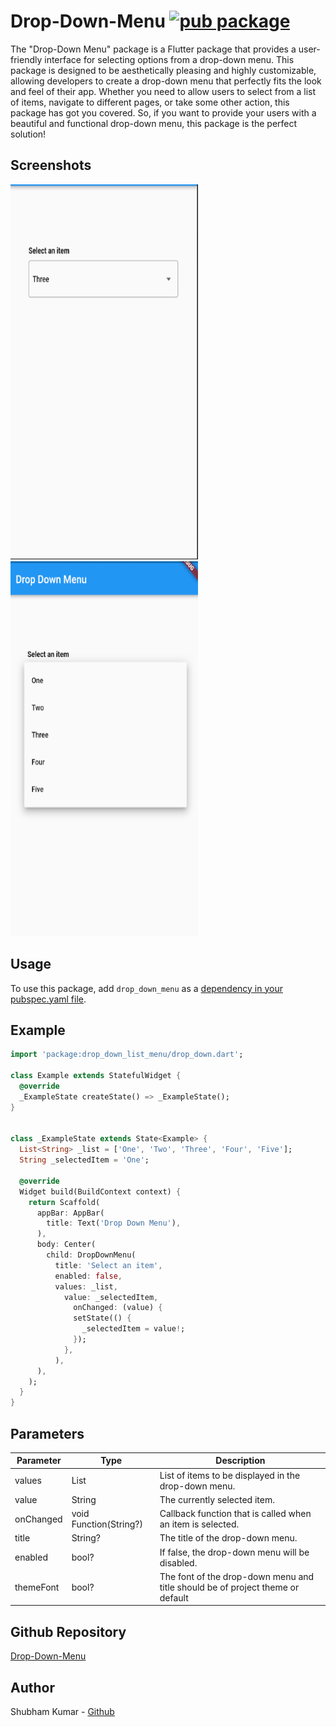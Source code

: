 # Drop-Down-Menu [![pub package](https://img.shields.io/pub/v/drop_down_list_menu.svg)](https://pub.dev/packages/drop_down_list_menu)

The "Drop-Down Menu" package is a Flutter package that provides a user-friendly interface for selecting options from a drop-down menu. This package is designed to be aesthetically pleasing and highly customizable, allowing developers to create a drop-down menu that perfectly fits the look and feel of their app. Whether you need to allow users to select from a list of items, navigate to different pages, or take some other action, this package has got you covered. So, if you want to provide your users with a beautiful and functional drop-down menu, this package is the perfect solution!

## Screenshots

<!-- use image in asset folder  -->
<!-- show two image side by side -->

<img src="assets/screenshot2.png" width="300" height="600" /> <img src="assets/screenshot3.png" width="300" height="600" />

## Usage

To use this package, add `drop_down_menu` as a [dependency in your pubspec.yaml file](https://flutter.io/platform-plugins/).

## Example

```dart
import 'package:drop_down_list_menu/drop_down.dart';

class Example extends StatefulWidget {
  @override
  _ExampleState createState() => _ExampleState();
}


class _ExampleState extends State<Example> {
  List<String> _list = ['One', 'Two', 'Three', 'Four', 'Five'];
  String _selectedItem = 'One';

  @override
  Widget build(BuildContext context) {
    return Scaffold(
      appBar: AppBar(
        title: Text('Drop Down Menu'),
      ),
      body: Center(
        child: DropDownMenu(
          title: 'Select an item',
          enabled: false,
          values: _list,
            value: _selectedItem,
              onChanged: (value) {
              setState(() {
                _selectedItem = value!;
              });
            },
          ),
      ),
    );
  }
}
```

## Parameters

| Parameter | Type                   | Description                                                                    |
| --------- | ---------------------- | ------------------------------------------------------------------------------ |
| values    | List<String>           | List of items to be displayed in the drop-down menu.                           |
| value     | String                 | The currently selected item.                                                   |
| onChanged | void Function(String?) | Callback function that is called when an item is selected.                     |
| title     | String?                | The title of the drop-down menu.                                               |
| enabled   | bool?                  | If false, the drop-down menu will be disabled.                                 |
| themeFont | bool?                  | The font of the drop-down menu and title should be of project theme or default |

## Github Repository

[Drop-Down-Menu](https://github.com/shubham0809200/Drop-Down-Menu)

## Author

Shubham Kumar - [Github](https://github.com/shubham0809200)
